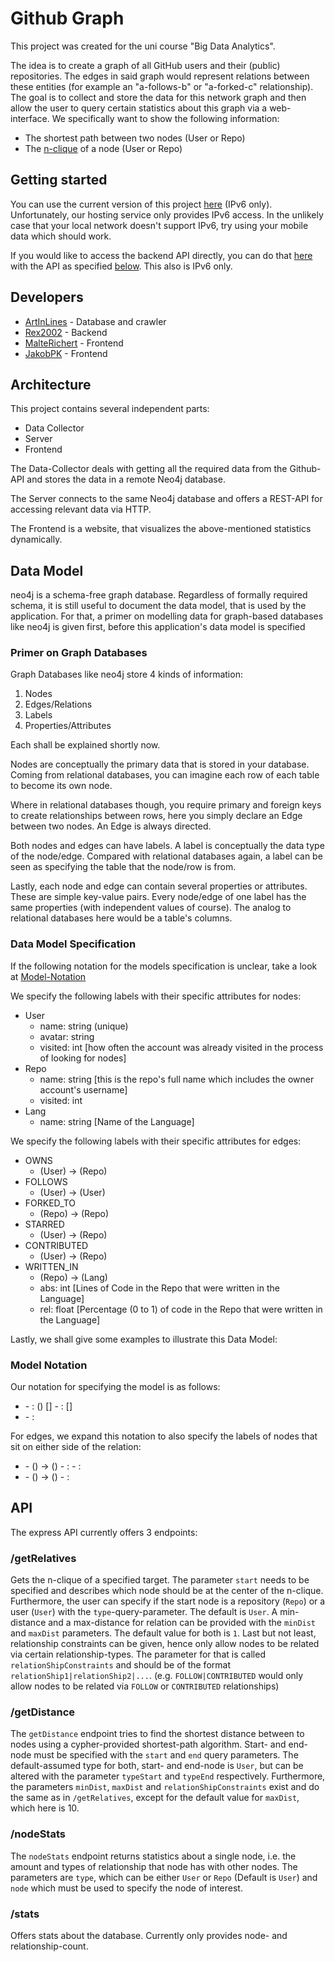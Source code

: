 # Github Graph

This project was created for the uni course "Big Data Analytics".

The idea is to create a graph of all GitHub users and their (public) repositories.
The edges in said graph would represent relations between these entities (for example an "a-follows-b" or 
"a-forked-c" relationship).
The goal is to collect and store the data for this network graph and then allow the user to query
certain statistics about this graph via a web-interface. We specifically want to show the following information:
- The shortest path between two nodes (User or Repo)
- The [n-clique](https://de.wikipedia.org/wiki/Cliquenanalyse#n-Clique) of a node (User or Repo)

## Getting started

You can use the current version of this project [here](http://[2001:7c0:2320:2:f816:3eff:fe6a:d6af]:4200/) (IPv6 only).
Unfortunately, our hosting service only provides IPv6 access.
In the unlikely case that your local network doesn't support IPv6, try using your mobile data which should work.

If you would like to access the backend API directly, you can do that [here](http://[2001:7c0:2320:2:f816:3eff:fe6a:d6af]:3000/stats)
with the API as specified [below](#api). This also is IPv6 only.

## Developers
- [ArtInLines](https://github.com/ArtInLines) - Database and crawler
- [Rex2002](https://github.com/Rex2002) - Backend
- [MalteRichert](https://github.com/MalteRichert) - Frontend
- [JakobPK](https://github.com/JakobPK) - Frontend

## Architecture

This project contains several independent parts:

- Data Collector
- Server
- Frontend

The Data-Collector deals with getting all the required data from the Github-API and stores the data in a remote Neo4j database.

The Server connects to the same Neo4j database and offers a REST-API for accessing relevant data via HTTP.

The Frontend is a website, that visualizes the above-mentioned statistics dynamically.

## Data Model

neo4j is a schema-free graph database. Regardless of formally required schema, it is still useful to document the data model,
that is used by the application. For that, a primer on modelling data for graph-based databases like neo4j is given first,
before this application's data model is specified

### Primer on Graph Databases

Graph Databases like neo4j store 4 kinds of information:

1. Nodes
2. Edges/Relations
3. Labels
4. Properties/Attributes

Each shall be explained shortly now.

Nodes are conceptually the primary data that is stored in your database. Coming from relational databases, you can imagine each row of each table to become its own node.

Where in relational databases though, you require primary and foreign keys to create relationships between rows, here you simply declare an Edge between two nodes. An Edge is always directed.

Both nodes and edges can have labels. A label is conceptually the data type of the node/edge. Compared with relational databases again, a label can be seen as specifying the table that the node/row is from.

Lastly, each node and edge can contain several properties or attributes. These are simple key-value pairs.
Every node/edge of one label has the same properties (with independent values of course).
The analog to relational databases here would be a table's columns.

### Data Model Specification

If the following notation for the models specification is unclear, take a look at [Model-Notation](#model-notation)

We specify the following labels with their specific attributes for nodes:

- User
  - name: string (unique)
  - avatar: string
  - visited: int [how often the account was already visited in the process of looking for nodes]
- Repo
  - name: string [this is the repo's full name which includes the owner account's username]
  - visited: int
- Lang
  - name: string [Name of the Language]

We specify the following labels with their specific attributes for edges:

- OWNS
  - (User) -> (Repo)
- FOLLOWS
  - (User) -> (User)
- FORKED_TO
  - (Repo) -> (Repo)
- STARRED
  - (User) -> (Repo)
- CONTRIBUTED
  - (User) -> (Repo)
- WRITTEN_IN
  - (Repo) -> (Lang)
  - abs: int [Lines of Code in the Repo that were written in the Language]
  - rel: float [Percentage (0 to 1) of code in the Repo that were written in the Language]

Lastly, we shall give some examples to illustrate this Data Model:

### Model Notation

Our notation for specifying the model is as follows:

- <Label1>
  - <Key1>: <Value-Type1> (<Optional Constraint>) [<Optional Documentation>]
  - <Key2>: <Value-Type2> [<Optional Documentation>]
- <Label2>
  - <Key3>: <Value-Type3>

For edges, we expand this notation to also specify the labels of nodes that sit on either side of the relation:

- <Label1>
  - (<Node-Label-From1>) -> (<Node-Label-To1>)
  - <Key1>: <Value-Type1>
  - <Key2>: <Value-Type2>
- <Label2>
  - (<Node-Label-From2>) -> (<Node-Label-To2>)
  - <Key3>: <Value-Type3>

## API

The express API currently offers 3 endpoints:

### /getRelatives

Gets the n-clique of a specified target.
The parameter `start` needs to be specified and describes which node should be at the center of the n-clique.
Furthermore, the user can specify if the start node is a repository (`Repo`) or a user (`User`) with the `type`-query-parameter. The default is `User`.
A min-distance and a max-distance for relation can be provided with the `minDist` and `maxDist` parameters. The default value for both is `1`.
Last but not least, relationship constraints can be given, hence only allow nodes to be related via certain relationship-types.
The parameter for that is called `relationShipConstraints` and should be of the format `relationShip1|relationShip2|...`.
(e.g. `FOLLOW|CONTRIBUTED` would only allow nodes to be related via `FOLLOW` or `CONTRIBUTED` relationships)

### /getDistance

The `getDistance` endpoint tries to find the shortest distance between to nodes using a cypher-provided shortest-path algorithm.
Start- and end-node must be specified with the `start` and `end` query parameters.
The default-assumed type for both, start- and end-node is `User`, but can be altered with the parameter `typeStart` and `typeEnd` respectively.
Furthermore, the parameters `minDist`, `maxDist` and `relationShipConstraints` exist and do the same as in `/getRelatives`,
except for the default value for `maxDist`, which here is 10.

### /nodeStats

The `nodeStats` endpoint returns statistics about a single node, i.e. the amount and types of relationship that node has with other nodes.
The parameters are `type`, which can be either `User` or `Repo` (Default is `User`) and `node` which must be used to specify the node of interest.

### /stats

Offers stats about the database.
Currently only provides node- and relationship-count.
